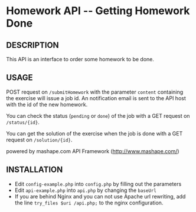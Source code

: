 Homework API -- Getting Homework Done
=====================================

## DESCRIPTION

This API is an interface to order some homework to be done.

## USAGE

POST request on `/submitHomework` with the parameter `content` containing the exercise will issue a job id. An notification email is sent to the API host with the id of the new homework.

You can check the status (`pending` or `done`) of the job with a GET request on `/status/{id}`.

You can get the solution of the exercise when the job is done with a GET request on `/solution/{id}`.

powered by mashape.com API Framework (http://www.mashape.com/)

## INSTALLATION

* Edit `config-example.php` into `config.php` by filling out the parameters
* Edit `api-example.php` into `api.php` by changing the `baseUrl`
* If you are behind Nginx and you can not use Apache url rewriting, add the line `try_files $uri /api.php;` to the nginx configuration.